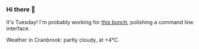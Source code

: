 ### Hi there :wave:

It's Tuesday! I'm probably working for [this bunch](https://github.com/kohofinancial), polishing a command line interface.

Weather in Cranbrook: partly cloudy, at +4°C.
